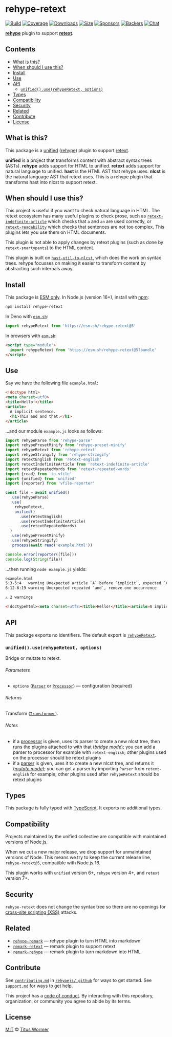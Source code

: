 # rehype-retext

[![Build][build-badge]][build]
[![Coverage][coverage-badge]][coverage]
[![Downloads][downloads-badge]][downloads]
[![Size][size-badge]][size]
[![Sponsors][sponsors-badge]][collective]
[![Backers][backers-badge]][collective]
[![Chat][chat-badge]][chat]

**[rehype][]** plugin to support **[retext][]**.

## Contents

* [What is this?](#what-is-this)
* [When should I use this?](#when-should-i-use-this)
* [Install](#install)
* [Use](#use)
* [API](#api)
  * [`unified().use(rehypeRetext, options)`](#unifieduserehyperetext-options)
* [Types](#types)
* [Compatibility](#compatibility)
* [Security](#security)
* [Related](#related)
* [Contribute](#contribute)
* [License](#license)

## What is this?

This package is a [unified][] ([rehype][]) plugin to support [retext][].

**unified** is a project that transforms content with abstract syntax trees
(ASTs).
**rehype** adds support for HTML to unified.
**retext** adds support for natural language to unified.
**hast** is the HTML AST that rehype uses.
**nlcst** is the natural language AST that retext uses.
This is a rehype plugin that transforms hast into nlcst to support retext.

## When should I use this?

This project is useful if you want to check natural language in HTML.
The retext ecosystem has many useful plugins to check prose, such as
[`retext-indefinite-article`][retext-indefinite-article] which checks that `a`
and `an` are used correctly, or [`retext-readability`][retext-readability] which
checks that sentences are not too complex.
This plugins lets you use them on HTML documents.

This plugin is not able to apply changes by retext plugins (such
as done by `retext-smartypants`) to the HTML content.

This plugin is built on [`hast-util-to-nlcst`][hast-util-to-nlcst], which does
the work on syntax trees.
rehype focusses on making it easier to transform content by abstracting such
internals away.

## Install

This package is [ESM only][esm].
In Node.js (version 16+), install with [npm][]:

```sh
npm install rehype-retext
```

In Deno with [`esm.sh`][esmsh]:

```js
import rehypeRetext from 'https://esm.sh/rehype-retext@5'
```

In browsers with [`esm.sh`][esmsh]:

```html
<script type="module">
  import rehypeRetext from 'https://esm.sh/rehype-retext@5?bundle'
</script>
```

## Use

Say we have the following file `example.html`:

```html
<!doctype html>
<meta charset=utf8>
<title>Hello!</title>
<article>
  A implicit sentence.
  <h1>This and and that.</h1>
</article>
```

…and our module `example.js` looks as follows:

```js
import rehypeParse from 'rehype-parse'
import rehypePresetMinify from 'rehype-preset-minify'
import rehypeRetext from 'rehype-retext'
import rehypeStringify from 'rehype-stringify'
import retextEnglish from 'retext-english'
import retextIndefiniteArticle from 'retext-indefinite-article'
import retextRepeatedWords from 'retext-repeated-words'
import {read} from 'to-vfile'
import {unified} from 'unified'
import {reporter} from 'vfile-reporter'

const file = await unified()
  .use(rehypeParse)
  .use(
    rehypeRetext,
    unified()
      .use(retextEnglish)
      .use(retextIndefiniteArticle)
      .use(retextRepeatedWords)
  )
  .use(rehypePresetMinify)
  .use(rehypeStringify)
  .process(await read('example.html'))

console.error(reporter([file]))
console.log(String(file))
```

…then running `node example.js` yields:

```html
example.html
5:3-5:4   warning Unexpected article `A` before `implicit`, expected `An` retext-indefinite-article retext-indefinite-article
6:12-6:19 warning Unexpected repeated `and`, remove one occurrence        and                       retext-repeated-words

⚠ 2 warnings
```

```html
<!doctypehtml><meta charset=utf8><title>Hello!</title><article>A implicit sentence.<h1>This and and that.</h1></article>
```

## API

This package exports no identifiers.
The default export is [`rehypeRetext`][api-rehype-retext].

### `unified().use(rehypeRetext, options)`

Bridge or mutate to retext.

###### Parameters

* `options` ([`Parser`][unified-parser] or [`Processor`][unified-processor])
  — configuration (required)

###### Returns

Transform ([`Transformer`][unified-transformer]).

###### Notes

* if a [processor][unified-processor] is given, uses its parser to create a
  new nlcst tree, then runs the plugins attached to with that
  (*[bridge mode][unified-mode]*); you can add a parser to processor for
  example with `retext-english`; other plugins used on the processor should
  be retext plugins
* if a [parser][unified-parser] is given, uses it to create a new nlcst tree,
  and returns it (*[mutate mode][unified-mode]*); you can get a parser by
  importing `Parser` from `retext-english` for example;  other plugins used
  after `rehypeRetext` should be retext plugins

## Types

This package is fully typed with [TypeScript][].
It exports no additional types.

## Compatibility

Projects maintained by the unified collective are compatible with maintained
versions of Node.js.

When we cut a new major release, we drop support for unmaintained versions of
Node.
This means we try to keep the current release line, `rehype-retext@5`,
compatible with Node.js 16.

This plugin works with `unified` version 6+, `rehype` version 4+, and `retext`
version 7+.

## Security

`rehype-retext` does not change the syntax tree so there are no openings for
[cross-site scripting (XSS)][xss] attacks.

## Related

* [`rehype-remark`](https://github.com/rehypejs/rehype-remark)
  — rehype plugin to turn HTML into markdown
* [`remark-retext`](https://github.com/remarkjs/remark-retext)
  — remark plugin to support retext
* [`remark-rehype`](https://github.com/remarkjs/remark-rehype)
  — remark plugin to turn markdown into HTML

## Contribute

See [`contributing.md`][contributing] in [`rehypejs/.github`][health] for ways
to get started.
See [`support.md`][support] for ways to get help.

This project has a [code of conduct][coc].
By interacting with this repository, organization, or community you agree to
abide by its terms.

## License

[MIT][license] © [Titus Wormer][author]

<!-- Definitions -->

[build-badge]: https://github.com/rehypejs/rehype-retext/workflows/main/badge.svg

[build]: https://github.com/rehypejs/rehype-retext/actions

[coverage-badge]: https://img.shields.io/codecov/c/github/rehypejs/rehype-retext.svg

[coverage]: https://codecov.io/github/rehypejs/rehype-retext

[downloads-badge]: https://img.shields.io/npm/dm/rehype-retext.svg

[downloads]: https://www.npmjs.com/package/rehype-retext

[size-badge]: https://img.shields.io/bundlejs/size/rehype-retext

[size]: https://bundlejs.com/?q=rehype-retext

[sponsors-badge]: https://opencollective.com/unified/sponsors/badge.svg

[backers-badge]: https://opencollective.com/unified/backers/badge.svg

[collective]: https://opencollective.com/unified

[chat-badge]: https://img.shields.io/badge/chat-discussions-success.svg

[chat]: https://github.com/rehypejs/rehype/discussions

[npm]: https://docs.npmjs.com/cli/install

[esm]: https://gist.github.com/sindresorhus/a39789f98801d908bbc7ff3ecc99d99c

[esmsh]: https://esm.sh

[health]: https://github.com/rehypejs/.github

[contributing]: https://github.com/rehypejs/.github/blob/main/contributing.md

[support]: https://github.com/rehypejs/.github/blob/main/support.md

[coc]: https://github.com/rehypejs/.github/blob/main/code-of-conduct.md

[license]: license

[author]: https://wooorm.com

[typescript]: https://www.typescriptlang.org

[hast-util-to-nlcst]: https://github.com/syntax-tree/hast-util-to-nlcst

[rehype]: https://github.com/rehypejs/rehype

[retext]: https://github.com/retextjs/retext

[retext-indefinite-article]: https://github.com/retextjs/retext-indefinite-article

[retext-readability]: https://github.com/retextjs/retext-readability

[unified]: https://github.com/unifiedjs/unified

[unified-mode]: https://github.com/unifiedjs/unified#transforming-between-ecosystems

[unified-parser]: https://github.com/unifiedjs/unified#parser

[unified-processor]: https://github.com/unifiedjs/unified#processor

[unified-transformer]: https://github.com/unifiedjs/unified#transformer

[xss]: https://en.wikipedia.org/wiki/Cross-site_scripting

[api-rehype-retext]: #unifieduserehyperetext-options

